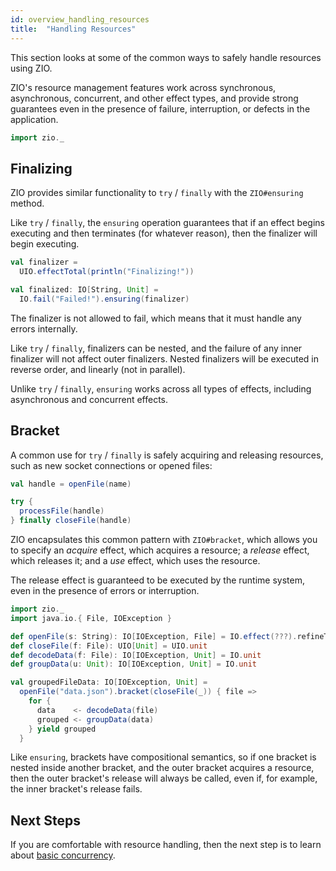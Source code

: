 ```yaml
---
id: overview_handling_resources
title:  "Handling Resources"
---
```


This section looks at some of the common ways to safely handle resources using ZIO.

ZIO's resource management features work across synchronous, asynchronous, concurrent, and other effect types, and provide strong guarantees even in the presence of failure, interruption, or defects in the application.

```scala mdoc
import zio._
```

## Finalizing

ZIO provides similar functionality to `try` / `finally` with the `ZIO#ensuring` method. 

Like `try` / `finally`, the `ensuring` operation guarantees that if an effect begins executing and then terminates (for whatever reason), then the finalizer will begin executing.

```scala mdoc
val finalizer = 
  UIO.effectTotal(println("Finalizing!"))

val finalized: IO[String, Unit] = 
  IO.fail("Failed!").ensuring(finalizer)
```

The finalizer is not allowed to fail, which means that it must handle any errors internally.

Like `try` / `finally`, finalizers can be nested, and the failure of any inner finalizer will not affect outer finalizers. Nested finalizers will be executed in reverse order, and linearly (not in parallel).

Unlike `try` / `finally`, `ensuring` works across all types of effects, including asynchronous and concurrent effects.

## Bracket 

A common use for `try` / `finally` is safely acquiring and releasing resources, such as new socket connections or opened files:

```scala mdoc
val handle = openFile(name)

try {
  processFile(handle)
} finally closeFile(handle)
```

ZIO encapsulates this common pattern with `ZIO#bracket`, which allows you to specify an _acquire_ effect, which acquires a resource; a _release_ effect, which releases it; and a _use_ effect, which uses the resource.

The release effect is guaranteed to be executed by the runtime system, even in the presence of errors or interruption.

```scala mdoc
import zio._
import java.io.{ File, IOException }

def openFile(s: String): IO[IOException, File] = IO.effect(???).refineToOrDie[IOException]
def closeFile(f: File): UIO[Unit] = UIO.unit
def decodeData(f: File): IO[IOException, Unit] = IO.unit
def groupData(u: Unit): IO[IOException, Unit] = IO.unit
```

```scala mdoc:silent
val groupedFileData: IO[IOException, Unit] = 
  openFile("data.json").bracket(closeFile(_)) { file =>
    for {
      data    <- decodeData(file)
      grouped <- groupData(data)
    } yield grouped
  }
```

Like `ensuring`, brackets have compositional semantics, so if one bracket is nested inside another bracket, and the outer bracket acquires a resource, then the outer bracket's release will always be called, even if, for example, the inner bracket's release fails.

## Next Steps

If you are comfortable with resource handling, then the next step is to learn about [basic concurrency](basic_concurrency.md).
